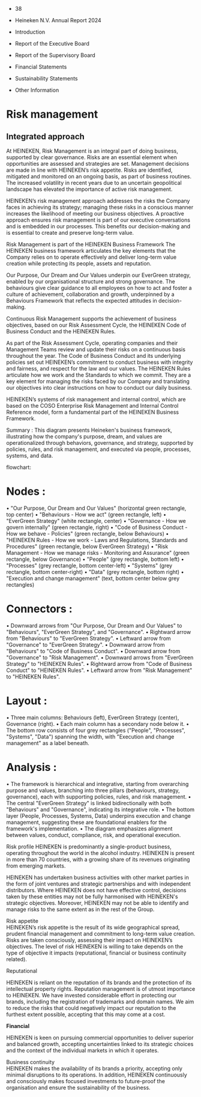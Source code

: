 - 38

- Heineken N.V.
  Annual Report 2024

- Introduction

- Report of the Executive Board

- Report of the Supervisory Board

- Financial Statements

- Sustainability Statements

- Other Information <!-- text, from page 0 (l=0.000,t=0.010,r=0.060,b=0.990), with ID cdc76212-f888-4965-87dc-2b899d88ea96 -->

# Risk management

## Integrated approach

At HEINEKEN, Risk Management is an integral part of doing business, supported by clear governance. Risks are an essential element when opportunities are assessed and strategies are set. Management decisions are made in line with HEINEKEN’s risk appetite. Risks are identified, mitigated and monitored on an ongoing basis, as part of business routines. The increased volatility in recent years due to an uncertain geopolitical landscape has elevated the importance of active risk management. <!-- text, from page 0 (l=0.071,t=0.025,r=0.293,b=0.291), with ID 371b9aef-e07c-47e4-96bf-39e1ee150370 -->

HEINEKEN’s risk management approach addresses the risks the Company faces in achieving its strategy; managing these risks in a conscious manner increases the likelihood of meeting our business objectives. A proactive approach ensures risk management is part of our executive conversations and is embedded in our processes. This benefits our decision-making and is essential to create and preserve long-term value. <!-- text, from page 0 (l=0.073,t=0.294,r=0.293,b=0.468), with ID 21fb3c82-d3da-4654-bdaf-f7e0786dacc4 -->

Risk Management is part of the HEINEKEN Business Framework
The HEINEKEN business framework articulates the key elements that the Company relies on to operate effectively and deliver long-term value creation while protecting its people, assets and reputation. <!-- text, from page 0 (l=0.073,t=0.473,r=0.295,b=0.604), with ID ba528703-159e-4fac-9e5e-abed8bb5d97a -->

Our Purpose, Our Dream and Our Values underpin our EverGreen strategy, enabled by our organisational structure and strong governance. The behaviours give clear guidance to all employees on how to act and foster a culture of achievement, collaboration and growth, underpinned by a Behaviours Framework that reflects the expected attitudes in decision-making. <!-- text, from page 0 (l=0.073,t=0.606,r=0.293,b=0.742), with ID 21e222f8-9bd3-455c-9492-b91525377b47 -->

Continuous Risk Management supports the
achievement of business objectives, based on our Risk
Assessment Cycle, the HEINEKEN Code of Business
Conduct and the HEINEKEN Rules. <!-- text, from page 0 (l=0.073,t=0.745,r=0.293,b=0.828), with ID 28c26cd8-bcd5-4791-8697-eae972d73623 -->

As part of the Risk Assessment Cycle, operating companies and their Management Teams review and update their risks on a continuous basis throughout the year. The Code of Business Conduct and its underlying policies set out HEINEKEN’s commitment to conduct business with integrity and fairness, and respect for the law and our values. The HEINEKEN Rules articulate how we work and the Standards to which we commit. They are a key element for managing the risks faced by our Company and translating our objectives into clear instructions on how to conduct our daily business. <!-- text, from page 0 (l=0.302,t=0.071,r=0.743,b=0.188), with ID 5b5684f1-8e9c-42e9-9e7a-8f52ef27a875 -->

HEINEKEN’s systems of risk management and internal control, which are based on the COSO Enterprise Risk Management and Internal Control Reference model, form a fundamental part of the HEINEKEN Business Framework. <!-- text, from page 0 (l=0.304,t=0.191,r=0.733,b=0.254), with ID 2d79d08c-e1fd-4d71-8e9c-3470aa59af10 -->

Summary : This diagram presents Heineken's business framework, illustrating how the company's purpose, dream, and values are operationalized through behaviors, governance, and strategy, supported by policies, rules, and risk management, and executed via people, processes, systems, and data.

flowchart:
# Nodes :
  • "Our Purpose, Our Dream and Our Values" (horizontal green rectangle, top center)
  • "Behaviours - How we act" (green rectangle, left)
  • "EverGreen Strategy" (white rectangle, center)
  • "Governance - How we govern internally" (green rectangle, right)
  • "Code of Business Conduct - How we behave - Policies" (green rectangle, below Behaviours)
  • "HEINEKEN Rules - How we work - Laws and Regulations, Standards and Procedures" (green rectangle, below EverGreen Strategy)
  • "Risk Management - How we manage risks - Monitoring and Assurance" (green rectangle, below Governance)
  • "People" (grey rectangle, bottom left)
  • "Processes" (grey rectangle, bottom center-left)
  • "Systems" (grey rectangle, bottom center-right)
  • "Data" (grey rectangle, bottom right)
  • "Execution and change management" (text, bottom center below grey rectangles)

# Connectors :
  • Downward arrows from "Our Purpose, Our Dream and Our Values" to "Behaviours", "EverGreen Strategy", and "Governance".
  • Rightward arrow from "Behaviours" to "EverGreen Strategy".
  • Leftward arrow from "Governance" to "EverGreen Strategy".
  • Downward arrow from "Behaviours" to "Code of Business Conduct".
  • Downward arrow from "Governance" to "Risk Management".
  • Downward arrows from "EverGreen Strategy" to "HEINEKEN Rules".
  • Rightward arrow from "Code of Business Conduct" to "HEINEKEN Rules".
  • Leftward arrow from "Risk Management" to "HEINEKEN Rules".

# Layout :
  • Three main columns: Behaviours (left), EverGreen Strategy (center), Governance (right).
  • Each main column has a secondary node below it.
  • The bottom row consists of four grey rectangles ("People", "Processes", "Systems", "Data") spanning the width, with "Execution and change management" as a label beneath.

# Analysis :
  • The framework is hierarchical and integrative, starting from overarching purpose and values, branching into three pillars (behaviours, strategy, governance), each with supporting policies, rules, and risk management.
  • The central "EverGreen Strategy" is linked bidirectionally with both "Behaviours" and "Governance", indicating its integrative role.
  • The bottom layer (People, Processes, Systems, Data) underpins execution and change management, suggesting these are foundational enablers for the framework's implementation.
  • The diagram emphasizes alignment between values, conduct, compliance, risk, and operational execution. <!-- figure, from page 0 (l=0.302,t=0.261,r=0.747,b=0.649), with ID fe44f07c-69a3-43a9-bccb-dbceca167362 -->

Risk profile
HEINEKEN is predominantly a single-product business, operating throughout the world in the alcohol industry. HEINEKEN is present in more than 70 countries, with a growing share of its revenues originating from emerging markets. <!-- text, from page 0 (l=0.302,t=0.663,r=0.737,b=0.753), with ID 4a924e8b-1434-4792-b7f9-3fd5dd785681 -->

HEINEKEN has undertaken business activities with other market parties in the form of joint ventures and
strategic partnerships and with independent distributors. Where HEINEKEN does not have effective control,
decisions taken by these entities may not be fully harmonised with HEINEKEN's strategic objectives. Moreover,
HEINEKEN may not be able to identify and manage risks to the same extent as in the rest of the Group. <!-- text, from page 0 (l=0.303,t=0.756,r=0.745,b=0.839), with ID bec2e9d9-ed24-4a18-a219-06d00efef020 -->

Risk appetite  
HEINEKEN’s risk appetite is the result of its wide geographical spread, prudent financial management and commitment to long-term value creation. Risks are taken consciously, assessing their impact on HEINEKEN’s objectives. The level of risk HEINEKEN is willing to take depends on the type of objective it impacts (reputational, financial or business continuity related). <!-- text, from page 0 (l=0.756,t=0.071,r=0.974,b=0.254), with ID 4beed891-f41b-41fc-b989-7039dbe5b498 -->

Reputational

HEINEKEN is reliant on the reputation of its brands and the protection of its intellectual property rights. Reputation management is of utmost importance to HEINEKEN. We have invested considerable effort in protecting our brands, including the registration of trademarks and domain names. We aim to reduce the risks that could negatively impact our reputation to the furthest extent possible, accepting that this may come at a cost. <!-- text, from page 0 (l=0.757,t=0.261,r=0.976,b=0.461), with ID 74a75495-2f4f-4b37-ab47-173f6990fa22 -->

**Financial**

HEINEKEN is keen on pursuing commercial opportunities to deliver superior and balanced growth, accepting uncertainties linked to its strategic choices and the context of the individual markets in which it operates. <!-- text, from page 0 (l=0.757,t=0.468,r=0.968,b=0.594), with ID 13b44195-9ece-4e8a-8e79-24a2c33513a7 -->

Business continuity  
HEINEKEN makes the availability of its brands a priority, accepting only minimal disruptions to its operations. In addition, HEINEKEN continuously and consciously makes focused investments to future-proof the organisation and ensure the sustainability of the business. <!-- text, from page 0 (l=0.757,t=0.602,r=0.978,b=0.746), with ID d4b48858-1469-47be-8366-95afb2fd592b -->
